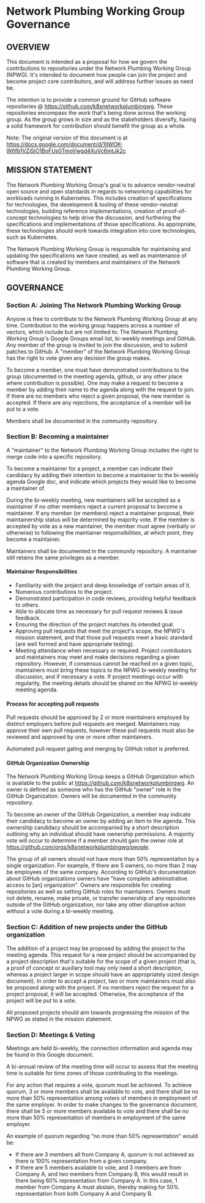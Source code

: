 # Network Plumbing Working Group Governance

## OVERVIEW
This document is intended as a proposal for how we govern the contributions to repositories under the Network Plumbing Working Group (NPWG). It's intended to document how people can join the project and become project core contributors, and will address further issues as need be.

The intention is to provide a common ground for GitHub software repositories @ https://github.com/k8snetworkplumbingwg. These repositories encompass the work that's being done across the working group. As the group grows in size and as the stakeholders diversify, having a solid framework for contribution should benefit the group as a whole.

Note: The original version of this document is at https://docs.google.com/document/d/1lIWOK-W6fb1VZiSjO1BoFUs0TmoVwgd4XuVc6mtJk2c

## MISSION STATEMENT
The Network Plumbing Working Group's goal is to advance vendor-neutral open source and open standards in regards to networking capabilities for workloads running in Kubernetes. This includes creation of specifications for technologies, the development & tooling of these vendor-neutral technologies, building reference implementations, creation of proof-of-concept technologies to help drive the discussion, and furthering the specifications and implementations of those specifications. As appropriate, these technologies should work towards integration into core technologies, such as Kubernetes.

The Network Plumbing Working Group is responsible for maintaining and updating the specifications we have created, as well as maintenance of software that is created by members and maintainers of the Network Plumbing Working Group.

## GOVERNANCE
### Section A: Joining The Network Plumbing Working Group
Anyone is free to contribute to the Network Plumbing Working Group at any time. Contribution to the working group happens across a number of vectors, which include but are not limited to: The Network Plumbing Working Group's Google Groups email list, bi-weekly meetings and GitHub. Any member of the group is invited to join the discussion, and to submit patches to GitHub.
A "member" of the Network Plumbing Working Group has the right to vote given any decision the group makes.

To become a member, one must have demonstrated contributions to the group (documented in the meeting agenda, github, or any other place where contribution is possible). One may make a request to become a member by adding their name to the agenda along with the request to join. If there are no members who reject a given proposal, the new member is accepted. If there are any rejections, the acceptance of a member will be put to a vote.

Members shall be documented in the community repository.

### Section B: Becoming a maintainer
A "maintainer" to the Network Plumbing Working Group includes the right to merge code into a specific repository.

To become a maintainer for a project, a member can indicate their candidacy by adding their intention to become a maintainer to the bi-weekly agenda Google doc, and indicate which projects they would like to become a maintainer of.

During the bi-weekly meeting, new maintainers will be accepted as a maintainer if no other members reject a current proposal to become a maintainer. If any member (or members) reject a maintainer proposal, their maintainership status will be determined by majority vote. If the member is accepted by vote as a new maintainer, the member must agree (verbally or otherwise) to following the maintainer responsibilities, at which point, they become a maintainer.

Maintainers shall be documented in the community repository. A maintainer still retains the same privileges as a member.

#### Maintainer Responsibilities
* Familiarity with the project and deep knowledge of certain areas of it.
* Numerous contributions to the project.
* Demonstrated participation in code reviews, providing helpful feedback to others.
* Able to allocate time as necessary for pull request reviews & issue feedback.
* Ensuring the direction of the project matches its intended goal.
* Approving pull requests that meet the project's scope, the NPWG's mission statement, and that those pull requests meet a basic standard (are well formed and have appropriate testing).
* Meeting attendance when necessary or required.
Project contributors and maintainers may meet and make decisions regarding a given repository. However, if consensus cannot be reached on a given topic, maintainers must bring these topics to the NPWG bi-weekly meeting for discussion, and if necessary a vote. If project meetings occur with regularity, the meeting details should be shared on the NPWG bi-weekly meeting agenda.

#### Process for accepting pull requests
Pull requests should be approved by 2 or more maintainers employed by distinct employers before pull requests are merged. Maintainers may approve their own pull requests, however these pull requests must also be reviewed and approved by one or more other maintainers.

Automated pull request gating and merging by GitHub robot is preferred.

#### GitHub Organization Ownership
The Network Plumbing Working Group keeps a GitHub Organization which is available to the public at https://github.com/k8snetworkplumbingwg. An owner is defined as someone who has the GitHub "owner" role in the GitHub Organization. Owners will be documented in the community repository.

To become an owner of the GitHub Organization, a member may indicate their candidacy to become an owner by adding an item to the agenda. This ownership candidacy should be accompanied by a short description outlining why an individual should have ownership permissions. A majority vote will occur to determine if a member should gain the owner role at https://github.com/orgs/k8snetworkplumbingwg/people.

The group of all owners should not have more than 50% representation by a single organization. For example, If there are 5 owners, no more than 2 may be employees of the same company.
According to GitHub's documentation about GitHub organizations owners have "have complete administrative access to [an] organization". Owners are responsible for creating repositories as well as setting GitHub roles for maintainers. Owners must not delete, rename, make private, or transfer ownership of any repositories outside of the GitHub organization, nor take any other disruptive action without a vote during a bi-weekly meeting.


### Section C: Addition of new projects under the GitHub organization
The addition of a project may be proposed by adding the project to the meeting agenda. This request for a new project should be accompanied by a project description that's suitable for the scope of a given project (that is, a proof of concept or auxiliary tool may only need a short description, whereas a project larger in scope should have an appropriately sized design document). In order to accept a project, two or more maintainers must also be proposed along with the project. If no members reject the request for a project proposal, it will be accepted. Otherwise, the acceptance of the project will be put to a vote.

All proposed projects should aim towards progressing the mission of the NPWG as stated in the mission statement.

### Section D: Meetings & Voting
Meetings are held bi-weekly, the connection information and agenda may be found in this Google document.

A bi-annual review of the meeting time will occur to assess that the meeting time is suitable for time zones of those contributing to the meetings.

For any action that requires a vote, quorum must be achieved. To achieve quorum, 3 or more members shall be available to vote, and there shall be no more than 50% representation among voters of members in employment of the same employer. In order to make changes to the governance document, there shall be 5 or more members available to vote and there shall be no more than 50% representation of members in employment of the same employer.

An example of quorum regarding "no more than 50% representation" would be:
* If there are 3 members all from Company A, quorum is not achieved as there is 100% representation from a given company.
* If there are 5 members available to vote, and 3 members are from Company A, and two members from Company B, this would result in there being 60% representation from Company A. In this case, 1 member from Company A must abstain, thereby making for 50% representation from both Company A and Company B.